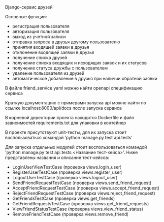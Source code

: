 Django-сервис друзей

Основные функции:
- регистрация пользователя
- авторизация пользователя
- выход из учетной записи
- отправка запроса в друзья другому пользователю
- принятия входящей заявки в друзья
- отклонение входящей заявки в друзья
- получение списка друзей
- получение списка входящих и исходящих заявок и их статусов
- получение статуса дружбы с пользователем
- удаление пользователя из друзей
- автоматическое добавление в друзья при наличии обратной заявки

В файле friend_service.yaml можно найти openapi спецификацию сервиса

Краткую документацию с примерами запуска api можно найти по ссылке localhost:8000/api/docs после запуска сервиса

В корневой директории проекта находится Dockerfile и файл зависимостей requirements.txt для упаковки в контейнер

В проекте присутствуют unit-тесты, для их запуска стоит воспользоваться командой 'python manage.py test api.tests'

Для запуска отдельных модулей стоит воспользоваться командой 'python manage.py test api.tests.<Название тест-кейса>'. Ниже представлены названия и описание тест-кейсов:
- LoginUserViewTestCase (проверка views.login_user)
- RegisterUserTestCase (проверка views.register_user)
- LogoutUserTestCase (проверка views.logout_user)
- SendFriendRequestTestCase (проверка views.send_friend_request)
- AcceptFriendRequestTestCase (проверка views.accept_friend_request)
- RejectFriendRequestTestCase (проверка views.reject_friend_request)
- GetFriendsTestCase (проверка views.get_friends)
- GetFriendRequestsTestCase (проверка views.get_friend_requests)
- ViewFriendStatusTestCase (проверка views.view_friend_status)
- RemoveFriendTestCase (проверка views.remove_friend)
